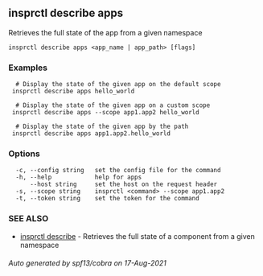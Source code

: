 ## insprctl describe apps

Retrieves the full state of the app from a given namespace

```
insprctl describe apps <app_name | app_path> [flags]
```

### Examples

```
  # Display the state of the given app on the default scope
 insprctl describe apps hello_world

  # Display the state of the given app on a custom scope
 insprctl describe apps --scope app1.app2 hello_world

  # Display the state of the given app by the path
 insprctl describe apps app1.app2.hello_world

```

### Options

```
  -c, --config string   set the config file for the command
  -h, --help            help for apps
      --host string     set the host on the request header
  -s, --scope string    insprctl <command> --scope app1.app2
  -t, --token string    set the token for the command
```

### SEE ALSO

* [insprctl describe](insprctl_describe.md)	 - Retrieves the full state of a component from a given namespace

###### Auto generated by spf13/cobra on 17-Aug-2021
